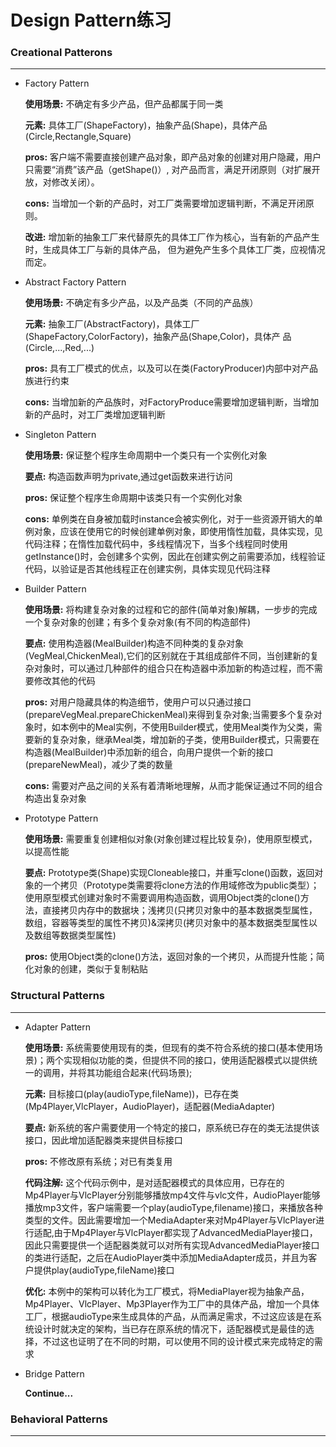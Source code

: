# Design Pattern练习

### Creational Patterons
***
*   Factory Pattern

    **使用场景:** 不确定有多少产品，但产品都属于同一类

    **元素:** 具体工厂(ShapeFactory)，抽象产品(Shape)，具体产品(Circle,Rectangle,Square)

    **pros:** 客户端不需要直接创建产品对象，即产品对象的创建对用户隐藏，用户只需要“消费”该产品（getShape()）,
    对产品而言，满足开闭原则（对扩展开放，对修改关闭）。

    **cons:** 当增加一个新的产品时，对工厂类需要增加逻辑判断，不满足开闭原则。

    **改进:** 增加新的抽象工厂来代替原先的具体工厂作为核心，当有新的产品产生时，生成具体工厂与新的具体产品，
    但为避免产生多个具体工厂类，应视情况而定。

*   Abstract Factory Pattern

    **使用场景:** 不确定有多少产品，以及产品类（不同的产品族）

    **元素:** 抽象工厂(AbstractFactory)，具体工厂(ShapeFactory,ColorFactory)，抽象产品(Shape,Color)，具体产
    品(Circle,...,Red,...)

    **pros:** 具有工厂模式的优点，以及可以在类(FactoryProducer)内部中对产品族进行约束

    **cons:** 当增加新的产品族时，对FactoryProduce需要增加逻辑判断，当增加新的产品时，对工厂类增加逻辑判断

*   Singleton Pattern

    **使用场景:** 保证整个程序生命周期中一个类只有一个实例化对象

    **要点:** 构造函数声明为private,通过get函数来进行访问

    **pros:** 保证整个程序生命周期中该类只有一个实例化对象

    **cons:** 单例类在自身被加载时instance会被实例化，对于一些资源开销大的单例对象，应该在使用它的时候创建单例对象，即使用惰性加载，具体实现，见代码注释；在惰性加载代码中，多线程情况下，当多个线程同时使用getInstance()时，会创建多个实例，因此在创建实例之前需要添加，线程验证代码，以验证是否其他线程正在创建实例，具体实现见代码注释

*   Builder Pattern
    
    **使用场景:** 将构建复杂对象的过程和它的部件(简单对象)解耦，一步步的完成一个复杂对象的创建；有多个复杂对象(有不同的构造部件)

    **要点:** 使用构造器(MealBuilder)构造不同种类的复杂对象(VegMeal,ChickenMeal),它们的区别就在于其组成部件不同，当创建新的复杂对象时，可以通过几种部件的组合只在构造器中添加新的构造过程，而不需要修改其他的代码

    **pros:** 对用户隐藏具体的构造细节，使用户可以只通过接口(prepareVegMeal.prepareChickenMeal)来得到复杂对象;当需要多个复杂对象时，如本例中的Meal实例，不使用Builder模式，使用Meal类作为父类，需要新的复杂对象，继承Meal类，增加新的子类，使用Builder模式，只需要在构造器(MealBuilder)中添加新的组合，向用户提供一个新的接口(prepareNewMeal)，减少了类的数量

    **cons:** 需要对产品之间的关系有着清晰地理解，从而才能保证通过不同的组合构造出复杂对象

*   Prototype Pattern

    **使用场景:** 需要重复创建相似对象(对象创建过程比较复杂)，使用原型模式，以提高性能

    **要点:** Prototype类(Shape)实现Cloneable接口，并重写clone()函数，返回对象的一个拷贝（Prototype类需要将clone方法的作用域修改为public类型）；使用原型模式创建对象时不需要调用构造函数，调用Object类的clone()方法，直接拷贝内存中的数据块；浅拷贝(只拷贝对象中的基本数据类型属性，数组，容器等类型的属性不拷贝)&深拷贝(拷贝对象中的基本数据类型属性以及数组等数据类型属性)

    **pros:** 使用Object类的clone()方法，返回对象的一个拷贝，从而提升性能；简化对象的创建，类似于复制粘贴


### Structural Patterns
***
*   Adapter Pattern

    **使用场景:** 系统需要使用现有的类，但现有的类不符合系统的接口(基本使用场景)；两个实现相似功能的类，但提供不同的接口，使用适配器模式以提供统一的调用，并将其功能组合起来(代码场景);

    **元素:** 目标接口(play(audioType,fileName))，已存在类(Mp4Player,VlcPlayer，AudioPlayer)，适配器(MediaAdapter)

    **要点:** 新系统的客户需要使用一个特定的接口，原系统已存在的类无法提供该接口，因此增加适配器类来提供目标接口

    **pros:** 不修改原有系统；对已有类复用

    **代码注解:** 这个代码示例中，是对适配器模式的具体应用，已存在的Mp4Player与VlcPlayer分别能够播放mp4文件与vlc文件，AudioPlayer能够播放mp3文件，客户端需要一个play(audioType,filename)接口，来播放各种类型的文件。因此需要增加一个MediaAdapter来对Mp4Player与VlcPlayer进行适配,由于Mp4Player与VlcPlayer都实现了AdvancedMediaPlayer接口，因此只需要提供一个适配器类就可以对所有实现AdvancedMediaPlayer接口的类进行适配，之后在AudioPlayer类中添加MediaAdapter成员，并且为客户提供play(audioType,fileName)接口

    **优化:** 本例中的架构可以转化为工厂模式，将MediaPlayer视为抽象产品，Mp4Player、VlcPlayer、Mp3Player作为工厂中的具体产品，增加一个具体工厂，根据audioType来生成具体的产品，从而满足需求，不过这应该是在系统设计时就决定的架构，当已存在原系统的情况下，适配器模式是最佳的选择，不过这也证明了在不同的时期，可以使用不同的设计模式来完成特定的需求

*   Bridge Pattern

    **Continue...** 

### Behavioral Patterns
***